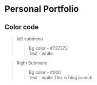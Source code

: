 # Personal Portfolio

## Color code
> left submenu 
>> Bg color - #737373 \
>> Text - white

> Right Submenu
>> Bg color - #000 \
>> Text - white
This is blog branch 